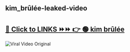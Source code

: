 
 ## kim_brûlée-leaked-video 

# <h2><a href="https://clipsfans.com/kim_brûlée&ref=git">🔗 Click to LINKS ⏩⏩ 👉 🟢 kim brûlée </a></h2>

<a href="https://clipsfans.com/kim_brûlée&ref=git" rel="nofollow" data-target="animated-image.originalLink"><img src="https://i.ibb.co.com/xMMVF88/686577567.gif" alt="Viral Video Original" style="max-width: 100%; display: inline-block;" data-target="animated-image.originalImage"></a>
